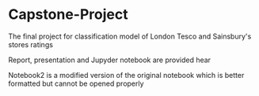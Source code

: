 # Capstone-Project
The final project for classification model of London Tesco and Sainsbury's stores ratings 

Report, presentation and Jupyder notebook are provided hear

Notebook2 is a modified version of the original notebook which is better formatted but cannot be opened properly 
